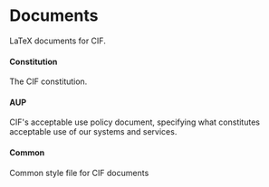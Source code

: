 # Documents
LaTeX documents for CIF.

#### Constitution
The CIF constitution.

#### AUP
CIF's acceptable use policy document, specifying what constitutes acceptable use of our systems and services.

#### Common
Common style file for CIF documents
